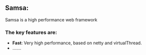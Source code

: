 
## Samsa:
Samsa is a high performance web framework



### The key features are:

* **Fast**: Very high performance, based on netty and virtualThread.
* .......

